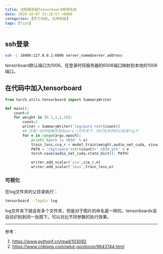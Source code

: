 ```yaml
---
title: 远程服务器Tensorboard使用总结
date: 2020-10-07 15:18:57 +0800
categories: [学习总结, 应用技能]
tags: [tips]
---
```

## ssh登录
```bash
ssh -L 16006:127.0.0.1:6006 server_name@server.address
```
tensorboard默认端口为1006，在登录时将服务器的6006端口映射到本地的1006端口。

## 在代码中加入tensorboard
```python
from torch.utils.tensorboard import SummaryWriter 

def main():
    count=0
    for weight in [0.1,1,5,10]:
        count=1
        writer = SummaryWriter('log/para'+str(count))
        ## 将每一轮的结果存放在para_i文件夹下，他们在共同的父目录log下
        for e in range(args.epoch):
            print('Epoch is %03d' % e)
            train_loss,cca_r = model_train(weight,audio_net_cuda, visual_net_cuda, train_dataloader, optimizer, kld_loss, cca_loss, 'both')
            PATH = 'ckpt/para'+str(count)+'_%03d.pth' % e
            torch.save(audio_net_cuda.state_dict(), PATH)

            writer.add_scalar('cca',cca_r,e)
            writer.add_scalar('loss',train_loss,e)
```


### 可视化
在log文件夹的父目录执行：
```bash
tensorboard --logdir log
```
log文件夹下就会有多个文件夹，但是对于图片的命名是一样的，tensorboardx会自动识别到同一张图下。可以对比不同参数的执行效果。



***
参考：
1. https://www.pythonf.cn/read/103082
2. https://www.cnblogs.com/gdut-gordon/p/9843744.html